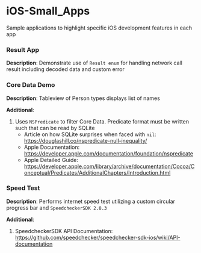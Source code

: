 # iOS-Small_Apps
Sample applications to highlight specific iOS development features in each app


### Result App
**Description**: 
Demonstrate use of `Result enum` for handling network call result including decoded data and custom error

### Core Data Demo
**Description**: 
Tableview of Person types displays list of names

**Additional**: 
1. Uses `NSPredicate` to filter Core Data. Predicate format must be written such that can be read by SQLite
   - Article on how SQLite surprises when faced with `nil`: https://douglashill.co/nspredicate-null-inequality/
   - Apple Documentation: https://developer.apple.com/documentation/foundation/nspredicate
   - Apple Detailed Guide: https://developer.apple.com/library/archive/documentation/Cocoa/Conceptual/Predicates/AdditionalChapters/Introduction.html

### Speed Test
**Description**: 
Performs internet speed test utilizing a custom circular progress bar and `SpeedcheckerSDK 2.0.3`

**Additional**:
1. SpeedcheckerSDK API Documentation: https://github.com/speedchecker/speedchecker-sdk-ios/wiki/API-documentation
